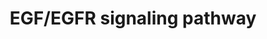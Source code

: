 ---
annotations:
- type: Pathway Ontology
  value: epidermal growth factor/neuregulin signaling pathway
authors:
- A.Pandey
- MaintBot
- Nsalomonis
- Michiel
- AlexanderPico
- Khanspers
- NetPath
- Christine Chichester
- Zari
- L Dupuis
- Egonw
- Eweitz
- Finterly
description: 'Epidermal growth factor receptor (EGFR) also known as ErbB1/HER1 is
  a member of the ErbB family of receptor tyrosine kinases  which also includes ErbB2
  (Neu, HER2), ErbB3 (HER3) and ErbB4 (HER4). Several ligands such as epidermal growth
  factor, transforming growth factor-alpha, epigen,  amphiregulin, betacellulin, heparin-binding
  EGF and epiregulin are known to specifically bind to EGFR. Epidermal growth factor
  (EGF) is one of the high affinity  ligands of EGFR. EGF/EGFR system induces growth,
  differentiation, migration, adhesion and cell survival through various inter-acting
  signaling pathways. The binding of  EGF to the extracellular domain of EGFR induces
  the dimerization, activation of intrinsic kinase activity and subsequent autophosphorylation
  of EGFR at multiple residues  in the cytoplasmic region such as Tyr 1092, Tyr 1172,
  Tyr 1197, Tyr 1110, Tyr 1016). Activated EGFR recruits various cytoplasmic proteins
  which transduce and regulate the  EGFR function. The proteins recruited to active
  EGFR include many Src homology 2 (SH2) and phosphotyrosine binding (PTB) domain
  containing proteins which binds to the  tyrosine phosphorylated residues in EGFR,
  enzymes which act on EGFR and also various EGFR substrates. One of the adapter proteins,
  GRB2, binds to the phosphotyrosine  residue at 1068 and recruits SOS to the membrane.
  SOS activates GDP/GTP exchange which recruits RAF to the membrane. RAF phosphorylates
  MEKs, which then activates the  extracellular signal regulated kinase (ERK). ERK
  activates a number of transcriptional regulators to induce cell growth and proliferation.
  GRB2 or other adaptor proteins  such as GABs recruits PI3Ks, another major mediator
  of EGFR signaling. PI3Ks convert Phosphatidylinositol-4,5-bisphosphate (PIP2) to
  Phosphatidylinositol-3,4,5-trisphosphate (PIP3).  PIP3 binds to PH domain of AKT
  and recruits it to plasma membrane. PDK1 phosphorylates AKT which in turn regulate
  the activity of various proteins that mediate cell  survival. EGFR also activate
  phospholipase C which hydrolyses PIP2 to generate Inositol trisphosphate (IP3) and
  1,2-Diacylglycerol (DAG). IP3 induces the release of Ca2+  from endoplasmic reticulum
  to activate calcium regulated pathways. DAG activates protein kinase C pathway.
  One of the signaling modules regulated by PKC in EGFR pathway is  the NFKB module.
  The protein SRC is a key player in the activation of various pathways such as RAS,
  PLC and also the STAT proteins in various cells. Other signaling modules  activated
  by EGFR include the FAK, JNK, p38MAPK and ERK5 modules. EGFR induces the JNK pathway
  through the activation of G proteins such as RAC and CDC42 which recruits JNK  kinases
  as well as regulate the actin polymerization.  EGFR also translocates from the plasma  membrane
  to other cellular compartments including nucleus where it directly  regulate the
  expression of several genes in cooperation with other transcriptional regulators
  such as STATs, PCNA and E2F family of proteins. Being a growth, differentiation  and
  cell survival factor; mutations and overexpression of EGFR and also the defective
  regulation of its signal transduction pathways has been established to be associated  with
  oncogenesis. Thus, EGFR and its signaling components are promising targets for effective
  therapy for various cancers. There are several proteins which have been reported  to
  regulate the EGFR signaling such as CBL, CSK, PKC and PTEN which promotes endocytosis
  or reduction in the EGFR activity or its signaling mediators. The major endocytic
  pathway  of EGFR is established to be the clathrin coated pits which delivers them
  to endosomes. The endosomal pathway recycles the membraneous form of EGFR or form
  multivesicular bodies (MVB)  and fuse with lysosomes for to the degradation pathway.   Please
  access this pathway at [http://www.netpath.org/netslim/EGFR1_pathway.html NetSlim]
  database.  If you use this pathway, please cite the following paper: Kandasamy,
  K., Mohan, S. S., Raju, R., Keerthikumar, S., Kumar, G. S. S., Venugopal, A. K.,
  Telikicherla, D., Navarro, J. D., Mathivanan, S., Pecquet, C., Gollapudi, S. K.,
  Tattikota, S. G., Mohan, S., Padhukasahasram, H., Subbannayya, Y., Goel, R., Jacob,
  H. K. C., Zhong, J., Sekhar, R., Nanjappa, V., Balakrishnan, L., Subbaiah, R., Ramachandra,
  Y. L., Rahiman, B. A., Prasad, T. S. K., Lin, J., Houtman, J. C. D., Desiderio,
  S., Renauld, J., Constantinescu, S. N., Ohara, O., Hirano, T., Kubo, M., Singh,
  S., Khatri, P., Draghici, S., Bader, G. D., Sander, C., Leonard, W. J. and Pandey,
  A. (2010). NetPath: A public resource of curated signal transduction pathways. <i>Genome
  Biology</i>. 11:R3.  Proteins on this pathway have targeted assays available via
  the [https://assays.cancer.gov/available_assays?wp_id=WP437 CPTAC Assay Portal]'
last-edited: 2021-12-23
organisms:
- Homo sapiens
redirect_from:
- /index.php/Pathway:WP437
- /instance/WP437
schema-jsonld:
- '@context': https://schema.org/
  '@id': https://wikipathways.github.io/pathways/WP437.html
  '@type': Dataset
  creator:
    '@type': Organization
    name: WikiPathways
  description: 'Epidermal growth factor receptor (EGFR) also known as ErbB1/HER1 is
    a member of the ErbB family of receptor tyrosine kinases  which also includes
    ErbB2 (Neu, HER2), ErbB3 (HER3) and ErbB4 (HER4). Several ligands such as epidermal
    growth factor, transforming growth factor-alpha, epigen,  amphiregulin, betacellulin,
    heparin-binding EGF and epiregulin are known to specifically bind to EGFR. Epidermal
    growth factor (EGF) is one of the high affinity  ligands of EGFR. EGF/EGFR system
    induces growth, differentiation, migration, adhesion and cell survival through
    various inter-acting signaling pathways. The binding of  EGF to the extracellular
    domain of EGFR induces the dimerization, activation of intrinsic kinase activity
    and subsequent autophosphorylation of EGFR at multiple residues  in the cytoplasmic
    region such as Tyr 1092, Tyr 1172, Tyr 1197, Tyr 1110, Tyr 1016). Activated EGFR
    recruits various cytoplasmic proteins which transduce and regulate the  EGFR function.
    The proteins recruited to active EGFR include many Src homology 2 (SH2) and phosphotyrosine
    binding (PTB) domain containing proteins which binds to the  tyrosine phosphorylated
    residues in EGFR, enzymes which act on EGFR and also various EGFR substrates.
    One of the adapter proteins, GRB2, binds to the phosphotyrosine  residue at 1068
    and recruits SOS to the membrane. SOS activates GDP/GTP exchange which recruits
    RAF to the membrane. RAF phosphorylates MEKs, which then activates the  extracellular
    signal regulated kinase (ERK). ERK activates a number of transcriptional regulators
    to induce cell growth and proliferation. GRB2 or other adaptor proteins  such
    as GABs recruits PI3Ks, another major mediator of EGFR signaling. PI3Ks convert
    Phosphatidylinositol-4,5-bisphosphate (PIP2) to Phosphatidylinositol-3,4,5-trisphosphate
    (PIP3).  PIP3 binds to PH domain of AKT and recruits it to plasma membrane. PDK1
    phosphorylates AKT which in turn regulate the activity of various proteins that
    mediate cell  survival. EGFR also activate phospholipase C which hydrolyses PIP2
    to generate Inositol trisphosphate (IP3) and 1,2-Diacylglycerol (DAG). IP3 induces
    the release of Ca2+  from endoplasmic reticulum to activate calcium regulated
    pathways. DAG activates protein kinase C pathway. One of the signaling modules
    regulated by PKC in EGFR pathway is  the NFKB module. The protein SRC is a key
    player in the activation of various pathways such as RAS, PLC and also the STAT
    proteins in various cells. Other signaling modules  activated by EGFR include
    the FAK, JNK, p38MAPK and ERK5 modules. EGFR induces the JNK pathway through the
    activation of G proteins such as RAC and CDC42 which recruits JNK  kinases as
    well as regulate the actin polymerization.  EGFR also translocates from the plasma  membrane
    to other cellular compartments including nucleus where it directly  regulate the
    expression of several genes in cooperation with other transcriptional regulators
    such as STATs, PCNA and E2F family of proteins. Being a growth, differentiation  and
    cell survival factor; mutations and overexpression of EGFR and also the defective
    regulation of its signal transduction pathways has been established to be associated  with
    oncogenesis. Thus, EGFR and its signaling components are promising targets for
    effective therapy for various cancers. There are several proteins which have been
    reported  to regulate the EGFR signaling such as CBL, CSK, PKC and PTEN which
    promotes endocytosis or reduction in the EGFR activity or its signaling mediators.
    The major endocytic pathway  of EGFR is established to be the clathrin coated
    pits which delivers them to endosomes. The endosomal pathway recycles the membraneous
    form of EGFR or form multivesicular bodies (MVB)  and fuse with lysosomes for
    to the degradation pathway.   Please access this pathway at [http://www.netpath.org/netslim/EGFR1_pathway.html
    NetSlim] database.  If you use this pathway, please cite the following paper:
    Kandasamy, K., Mohan, S. S., Raju, R., Keerthikumar, S., Kumar, G. S. S., Venugopal,
    A. K., Telikicherla, D., Navarro, J. D., Mathivanan, S., Pecquet, C., Gollapudi,
    S. K., Tattikota, S. G., Mohan, S., Padhukasahasram, H., Subbannayya, Y., Goel,
    R., Jacob, H. K. C., Zhong, J., Sekhar, R., Nanjappa, V., Balakrishnan, L., Subbaiah,
    R., Ramachandra, Y. L., Rahiman, B. A., Prasad, T. S. K., Lin, J., Houtman, J.
    C. D., Desiderio, S., Renauld, J., Constantinescu, S. N., Ohara, O., Hirano, T.,
    Kubo, M., Singh, S., Khatri, P., Draghici, S., Bader, G. D., Sander, C., Leonard,
    W. J. and Pandey, A. (2010). NetPath: A public resource of curated signal transduction
    pathways. <i>Genome Biology</i>. 11:R3.  Proteins on this pathway have targeted
    assays available via the [https://assays.cancer.gov/available_assays?wp_id=WP437
    CPTAC Assay Portal]'
  keywords:
  - CAV2
  - GAB2
  - RPS6KA2
  - AP2S1
  - ELK4
  - PAK1
  - BCAR1
  - PTPRR
  - JAK2
  - PTK6
  - CSK
  - MAPK9
  - KRAS
  - PTPN12
  - PCNA
  - STAT5B
  - USP8
  - STAMBP
  - SOS2
  - MAPK3
  - PTK2
  - MEF2A
  - RIN1
  - VAV3
  - GRB2
  - CDC42
  - CAV1
  - NCK2
  - REPS2
  - BRAF
  - RAF1
  - STAM
  - PTPN5
  - AP2M1
  - E2F1
  - ABL1
  - STAT5A
  - ITCH
  - RALBP1
  - VAV2
  - ASAP1
  - RICTOR
  - LIMK2
  - USP6NL
  - PIK3R1
  - PLD1
  - EIF4EBP1
  - INPPL1
  - FOXO4
  - PIK3R2
  - MAP2K5
  - JAK1
  - SHC1
  - GRB10
  - HGS
  - SRC
  - MAPK1
  - ARHGEF1
  - SOS1
  - MAP4K1
  - RAB5A
  - MAPK14
  - MAP3K2
  - MEF2C
  - MAP3K3
  - AURKA
  - IQSEC1
  - PXN
  - RPS6KA5
  - SH2D2A
  - JUND
  - CAMK2A
  - PRKCI
  - PTEN
  - ABI1
  - DNM1
  - RPS6KB1
  - RASA1
  - RPS6KA3
  - IQGAP1
  - RPS6KA1
  - PLCG1
  - INPP5D
  - NEDD4
  - ATXN2
  - PLCE1
  - MAP2K1
  - EPS8
  - CBLB
  - SH3GL2
  - TWIST1
  - PLD2
  - STAT1
  - RAP1A
  - RALB
  - SH3KBP1
  - PDPK1
  - ATF1
  - PEBP1
  - EGFR
  - CBLC
  - RAC1
  - STMN1
  - PRKCA
  - CRK
  - TNK2
  - CFL1
  - NEDD8
  - CBL
  - NOS3
  - MAP3K1
  - PRKCB
  - COX2
  - DOK2
  - AP2A1
  - MAPK7
  - ERBB2
  - HRAS
  - NCOA3
  - EPS15L1
  - FOXO1
  - MAPK8
  - ARF6
  - GRIM19
  - EPS15
  - MTOR
  - EGF
  - PIAS3
  - STAT3
  - MAP3K4
  - PTPN11
  - GAB1
  - AKT1
  - PIK3C2B
  - STAM2
  - SYNJ1
  - GJA1
  - JUN
  - RALGDS
  - PLSCR1
  - ELK1
  - ERRFI1
  - EPN1
  - NCK1
  - VAV1
  - SPRY2
  - AP2B1
  - MYBL2
  - CREB1
  - PTK2B
  - RALA
  - FOS
  - SH3GL3
  - CRKL
  - STXBP1
  - MAP2K2
  - PRKCZ
  - PRKCD
  - FOSB
  - ROCK1
  - SP1
  - MEF2D
  license: CC0
  name: EGF/EGFR signaling pathway
seo: CreativeWork
title: EGF/EGFR signaling pathway
wpid: WP437
---